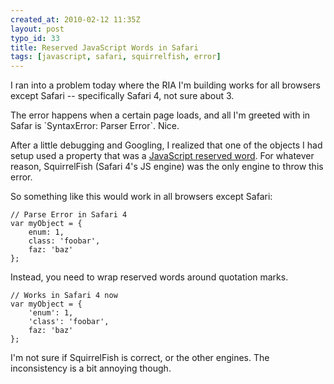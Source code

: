 ```yaml
--- 
created_at: 2010-02-12 11:35Z
layout: post
typo_id: 33
title: Reserved JavaScript Words in Safari
tags: [javascript, safari, squirrelfish, error]
---
```

<p>I ran into a problem today where the RIA I'm building works for all browsers except Safari -- specifically Safari 4, not sure about 3.</p>
<p>The error happens when a certain page loads, and all I'm greeted with in Safar is `SyntaxError: Parser Error`. Nice.</p>
<p>After a little debugging and Googling, I realized that one of the objects I had setup used a property that was a <a href="https://developer.mozilla.org/en/Core_JavaScript_1.5_Reference/Reserved_Words">JavaScript reserved word</a>. For whatever reason, SquirrelFish (Safari 4's JS engine) was the only engine to throw this error.</p>
<p>So something like this would work in all browsers except Safari:</p>

	// Parse Error in Safari 4
	var myObject = {
		enum: 1,
		class: 'foobar',
		faz: 'baz'
	};

<p>Instead, you need to wrap reserved words around quotation marks.</p>

	// Works in Safari 4 now
	var myObject = {
		'enum': 1,
		'class': 'foobar',
		faz: 'baz'
	};

<p>I'm not sure if SquirrelFish is correct, or the other engines. The inconsistency is a bit annoying though.</p>

